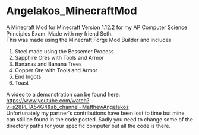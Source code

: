 # Angelakos_MinecraftMod
A Minecraft Mod for Minecraft Version 1.12.2 for my AP Computer Science Principles Exam. Made with my friend Seth.   
This was made using the Minecraft Forge Mod Builder and includes 
1. Steel made using the Bessemer Process
2. Sapphire Ores with Tools and Armor
3. Bananas and Banana Trees
4. Copper Ore with Tools and Armor
5. End Ingots
6. Toast  


A video to a demonstration can be found here: https://www.youtube.com/watch?v=s28PLTA54G4&ab_channel=MatthewAngelakos  
Unfortunately my partner's contributions have been lost to time but mine can still be found in the code posted. Sadly you need to change some of the directory paths for your specific computer but all the code is there.
